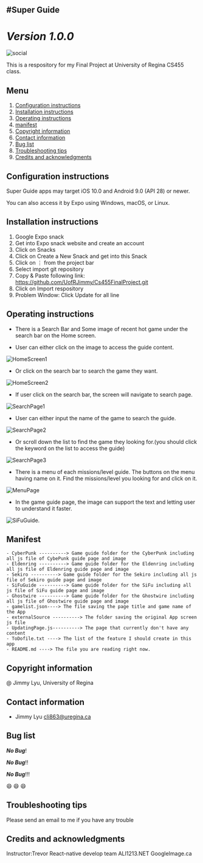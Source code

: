 #Super Guide
---
*Version 1.0.0*
=
![social](https://img.shields.io/github/followers/UofRJimmy?style=social)

This is a respository for my Final Project at University of Regina CS455 class.

## Menu

1. [Configuration instructions](#Configuration-instructions)
2. [Installation instructions](#Installation-instructions)
3. [Operating instructions](#Operating-instructions)
4. [manifest](#manifest)
5. [Copyright information](#Copyright-information)
6. [Contact information](#Contact-information)
7. [Bug list](#Bug-list)
8. [Troubleshooting tips](#Troubleshooting-tips)
9. [Credits and acknowledgments](#Credits-and-acknowledgments)


## Configuration instructions
Super Guide apps may target iOS 10.0 and Android 9.0 (API 28) or newer. 

You can also access it by Expo using Windows, macOS, or Linux.
## Installation instructions
1. Google Expo snack 
2. Get into Expo snack website and create an account
3. Click on Snacks
4. Click on Create a New Snack and get into this Snack
5. Click on ⋮ from the project bar
6. Select import git repository 
7. Copy & Paste following link: https://github.com/UofRJimmy/Cs455FinalProject.git
8. Click on Import respository
9. Problem Window: Click Update for all line
## Operating instructions
- There is a Search Bar and Some image of recent hot game under the search bar on the Home screen.

- User can either click on the image to access the guide content.

![HomeScreen1](GithubImage/HomeScreen1.PNG)

- Or click on the search bar to search the game they want.

![HomeScreen2](GithubImage/HomeScreen2.PNG)

- If user click on the search bar, the screen will navigate to search page.

![SearchPage1](GithubImage/SearchPage1.PNG)

- User can either input the name of the game to search the guide.

![SearchPage2](GithubImage/SearchPage2.PNG)

- Or scroll down the list to find the game they looking for.(you should click the keyword on the list to access the guide)

![SearchPage3](GithubImage/SearchPage3.PNG)

- There is a menu of each missions/level guide. The buttons on the menu having name on it. Find the missions/level you looking for and click on it.

![MenuPage](GithubImage/MenuPage.PNG)

- In the game guide page, the image can support the text and letting user to understand it faster.

![SiFuGuide](GithubImage/SiFuGuide.PNG).

## Manifest

```
- CyberPunk ----------> Game guide folder for the CyberPunk including all js file of CybePunk guide page and image
- Eldenring ----------> Game guide folder for the Eldenring including all js file of Eldenring guide page and image
- Sekiro ----------> Game guide folder for the Sekiro including all js file of Sekiro guide page and image
- SiFuGuide ----------> Game guide folder for the SiFu including all js file of SiFu guide page and image
- Ghostwire ----------> Game guide folder for the Ghostwire including all js file of Ghostwire guide page and image
- gamelist.json----> The file saving the page title and game name of the App
- externalSource ----------> The folder saving the original App screen js file
- UpdatingPage.js----------> The page that currently don't have any content
- ToDofile.txt ----> The list of the feature I should create in this app
- README.md ----> The file you are reading right now.
```

## Copyright information
@ Jimmy Lyu, University of Regina
## Contact information
- Jimmy Lyu cli863@uregina.ca
## Bug list
___No Bug___!

___No Bug___!!

___No Bug___!!!

😄 😄 😄
## Troubleshooting tips
Please send an email to me if you have any trouble
## Credits and acknowledgments
Instructor:Trevor
React-native develop team
ALI1213.NET
GoogleImage.ca
